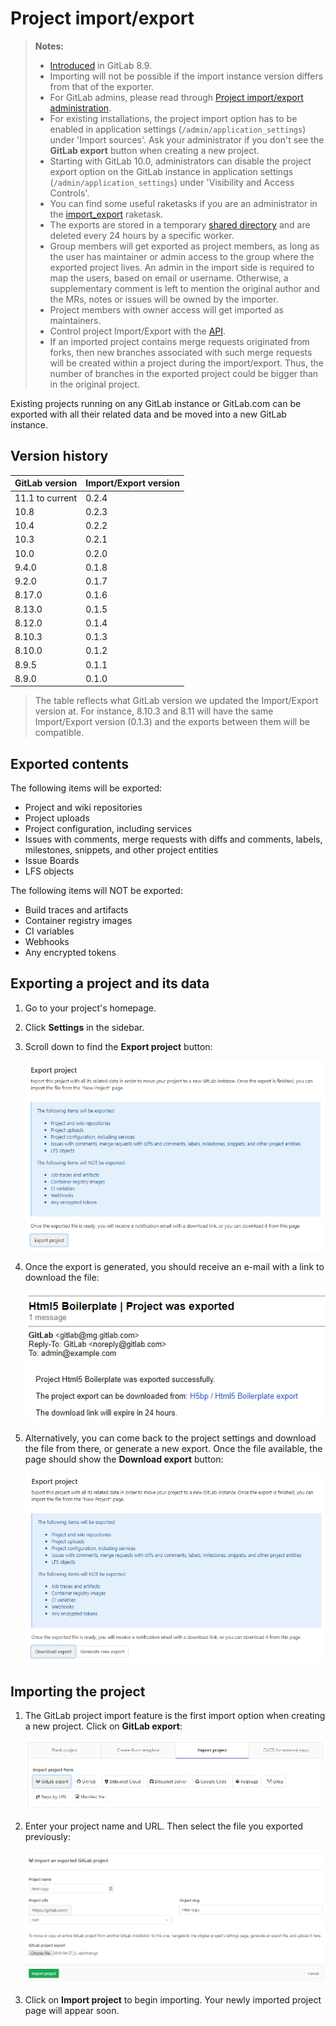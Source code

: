 # Project import/export

>**Notes:**
>
>  - [Introduced](https://gitlab.com/gitlab-org/gitlab-ce/issues/3050) in GitLab 8.9.
>  - Importing will not be possible if the import instance version differs from
>    that of the exporter.
>  - For GitLab admins, please read through 
>    [Project import/export administration](../../../administration/raketasks/project_import_export.md).
>  - For existing installations, the project import option has to be enabled in
>    application settings (`/admin/application_settings`) under 'Import sources'.
>    Ask your administrator if you don't see the **GitLab export** button when
>    creating a new project.
>  - Starting with GitLab 10.0, administrators can disable the project export option
>    on the GitLab instance in application settings (`/admin/application_settings`)
>    under 'Visibility and Access Controls'.
>  - You can find some useful raketasks if you are an administrator in the
>    [import_export](../../../administration/raketasks/project_import_export.md) raketask.
>  - The exports are stored in a temporary [shared directory](../../../development/shared_files.md) 
>    and are deleted every 24 hours by a specific worker.
>  - Group members will get exported as project members, as long as the user has
>    maintainer or admin access to the group where the exported project lives. An admin
>    in the import side is required to map the users, based on email or username.
>    Otherwise, a supplementary comment is left to mention the original author and
>    the MRs, notes or issues will be owned by the importer.
>  - Project members with owner access will get imported as maintainers.
>  - Control project Import/Export with the [API](../../../api/project_import_export.md).
>  - If an imported project contains merge requests originated from forks, 
>    then new branches associated with such merge requests will be created 
>    within a project during the import/export. Thus, the number of branches 
>    in the exported project could be bigger than in the original project.

Existing projects running on any GitLab instance or GitLab.com can be exported
with all their related data and be moved into a new GitLab instance.

## Version history

| GitLab version   | Import/Export version |
| ---------------- | --------------------- |
| 11.1 to current  | 0.2.4                 |
| 10.8             | 0.2.3                 |
| 10.4             | 0.2.2                 |
| 10.3             | 0.2.1                 |
| 10.0             | 0.2.0                 |
| 9.4.0            | 0.1.8                 |
| 9.2.0            | 0.1.7                 |
| 8.17.0           | 0.1.6                 |
| 8.13.0           | 0.1.5                 |
| 8.12.0           | 0.1.4                 |
| 8.10.3           | 0.1.3                 |
| 8.10.0           | 0.1.2                 |
| 8.9.5            | 0.1.1                 |
| 8.9.0            | 0.1.0                 |

 > The table reflects what GitLab version we updated the Import/Export version at.
 > For instance, 8.10.3 and 8.11 will have the same Import/Export version (0.1.3)
 > and the exports between them will be compatible.

## Exported contents

The following items will be exported:

- Project and wiki repositories
- Project uploads
- Project configuration, including services
- Issues with comments, merge requests with diffs and comments, labels, milestones, snippets,
  and other project entities
- Issue Boards
- LFS objects

The following items will NOT be exported:

- Build traces and artifacts
- Container registry images
- CI variables
- Webhooks
- Any encrypted tokens

## Exporting a project and its data

1. Go to your project's homepage.

1. Click **Settings** in the sidebar.

1. Scroll down to find the **Export project** button:

    ![Export button](img/import_export_export_button.png)

1. Once the export is generated, you should receive an e-mail with a link to
   download the file:

    ![Email download link](img/import_export_mail_link.png)

1. Alternatively, you can come back to the project settings and download the
   file from there, or generate a new export. Once the file available, the page
   should show the **Download export** button:

    ![Download export](img/import_export_download_export.png)

## Importing the project

1. The GitLab project import feature is the first import option when creating a 
   new project. Click on **GitLab export**:

    ![New project](img/import_export_new_project.png)

1. Enter your project name and URL. Then select the file you exported previously:

    ![Select file](img/import_export_select_file.png)

1. Click on **Import project** to begin importing. Your newly imported project
   page will appear soon.
